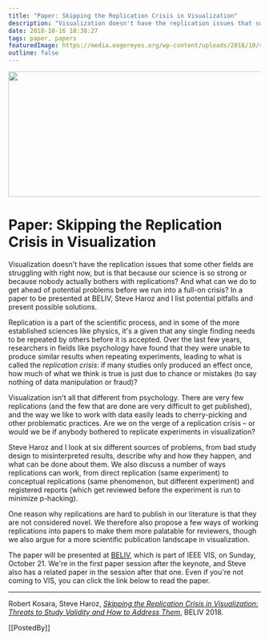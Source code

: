 ```yaml
---
title: "Paper: Skipping the Replication Crisis in Visualization"
description: "Visualization doesn't have the replication issues that some other fields are struggling with right now, but is that because our science is so strong or because nobody actually bothers with replications? And what can we do to get ahead of potential problems before we run into a full-on crisis? In a paper to be presented at BELIV, Steve Haroz and I list potential pitfalls and present possible solutions."
date: 2018-10-16 18:38:27
tags: paper, papers
featuredImage: https://media.eagereyes.org/wp-content/uploads/2018/10/skipping-replication-crisis.jpg
outline: false
---
```


<p align="center"><img src="https://media.eagereyes.org/wp-content/uploads/2018/10/skipping-replication-crisis.jpg" width="772" height="250" /></p>

# Paper: Skipping the Replication Crisis in Visualization

Visualization doesn't have the replication issues that some other fields are struggling with right now, but is that because our science is so strong or because nobody actually bothers with replications? And what can we do to get ahead of potential problems before we run into a full-on crisis? In a paper to be presented at BELIV, Steve Haroz and I list potential pitfalls and present possible solutions.

Replication is a part of the scientific process, and in some of the more established sciences like physics, it's a given that any single finding needs to be repeated by others before it is accepted. Over the last few years, researchers in fields like psychology have found that they were unable to produce similar results when repeating experiments, leading to what is called the <em>replication crisis</em>: if many studies only produced an effect once, how much of what we think is true is just due to chance or mistakes (to say nothing of data manipulation or fraud)?

Visualization isn't all that different from psychology. There are very few replications (and the few that are done are very difficult to get published), and the way we like to work with data easily leads to cherry-picking and other problematic practices. Are we on the verge of a replication crisis – or would we be if anybody bothered to replicate experiments in visualization?

Steve Haroz and I look at six different sources of problems, from bad study design to misinterpreted results, describe why and how they happen, and what can be done about them. We also discuss a number of ways replications can work, from direct replication (same experiment) to conceptual replications (same phenomenon, but different experiment) and registered reports (which get reviewed before the experiment is run to minimize p-hacking).

One reason why replications are hard to publish in our literature is that they are not considered novel. We therefore also propose a few ways of working replications into papers to make them more palatable for reviewers, though we also argue for a more scientific publication landscape in visualization.

The paper will be presented at <a href="https://beliv-workshop.github.io">BELIV</a>, which is part of IEEE VIS, on Sunday, October 21. We're in the first paper session after the keynote, and Steve also has a related paper in the session after that one. Even if you're not coming to VIS, you can click the link below to read the paper.

<hr class="wp-block-separator is-style-wide"/>

Robert Kosara, Steve Haroz, <a href="/publications/Kosara-BELIV-2018"><em>Skipping the Replication Crisis in Visualization: Threats to Study Validity and How to Address Them</em></a>, BELIV 2018.

[[PostedBy]]

